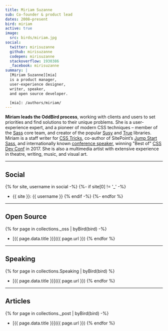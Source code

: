 ```yaml
---
title: Miriam Suzanne
sub: Co-founder & product lead
dates: 2008–present
bird: miriam
active: true
image:
  src: birds/miriam.jpg
social:
  twitter: mirisuzanne
  github: mirisuzanne
  codepen: mirisuzanne
  stackoverflow: 1930386
  _facebook: mirisuzanne
summary: |
  [Miriam Suzanne][mia]
  is a product manager,
  user-experience designer,
  writer, speaker,
  and open source developer.

  [mia]: /authors/miriam/
---
```


**Miriam leads the OddBird process**,
working with clients and users to set priorities
and find solutions to their unique problems.
She is a user-experience expert,
and a pioneer of modern CSS techniques –
member of the [Sass][sass] core team,
and creator of the popular [Susy][susy]
and [True][true] libraries.
Miriam is a staff writer for [CSS Tricks][tricks],
co-author of SitePoint’s [Jump Start Sass][jss],
and internationally known
[conference speaker][speaking],
winning "Best of" [CSS Dev Conf][dev] in 2017.
She is also a multimedia artist
with extensive experience in theatre,
writing, music, and visual art.

[sass]: https://sass-lang.com
[susy]: /susy/
[true]: /true/
[tricks]: http://css-tricks.com
[jss]: https://www.sitepoint.com/premium/books/jump-start-sass
[speaking]: /services/speaking/
[dev]: https://blog.cssdevconf.com/slides-and-resources-from-css-dev-conf-2017-new-orleans-8e2a5edb06b0#2b07

------

## Social

{% for site, username in social -%}
{%- if site[0] != '_' -%}
- {{ site }}: {{ username }}
{% endif -%}
{%- endfor %}

------

## Open Source

{% for page in collections._oss | byBird(bird) -%}
- [{{ page.data.title }}]({{ page.url }})
{% endfor %}

------

## Speaking

{% for page in collections.Speaking | byBird(bird) %}
- [{{ page.data.title }}]({{ page.url }})
{% endfor %}

------

## Articles

{% for page in collections._post | byBird(bird) -%}
- [{{ page.data.title }}]({{ page.url }})
{% endfor %}
